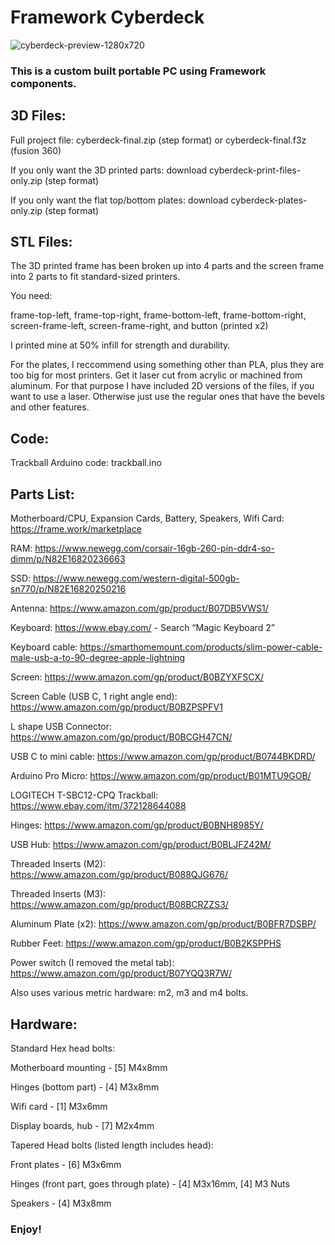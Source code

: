 # Framework Cyberdeck
![cyberdeck-preview-1280x720](https://github.com/BenMakesEverything/cyberdeck/assets/133932153/2c051050-e1c6-4eae-afb5-19fcace6cb1c)

### This is a custom built portable PC using Framework components.

## 3D Files:

Full project file: cyberdeck-final.zip (step format) or cyberdeck-final.f3z (fusion 360)

If you only want the 3D printed parts: download cyberdeck-print-files-only.zip (step format)

If you only want the flat top/bottom plates: download cyberdeck-plates-only.zip (step format)

## STL Files:

The 3D printed frame has been broken up into 4 parts and the screen frame into 2 parts to fit standard-sized printers.

You need:

frame-top-left, frame-top-right, frame-bottom-left, frame-bottom-right, screen-frame-left, screen-frame-right, and button (printed x2)

I printed mine at 50% infill for strength and durability.

For the plates, I reccommend using something other than PLA, plus they are too big for most printers. Get it laser cut from acrylic or machined from aluminum. For that purpose I have included 2D versions of the files, if you want to use a laser. Otherwise just use the regular ones that have the bevels and other features.


## Code:

Trackball Arduino code: trackball.ino

## Parts List:

Motherboard/CPU, Expansion Cards, Battery, Speakers, Wifi Card: https://frame.work/marketplace

RAM: https://www.newegg.com/corsair-16gb-260-pin-ddr4-so-dimm/p/N82E16820236663

SSD: https://www.newegg.com/western-digital-500gb-sn770/p/N82E16820250216

Antenna: https://www.amazon.com/gp/product/B07DB5VWS1/

Keyboard: https://www.ebay.com/ - Search “Magic Keyboard 2”

Keyboard cable: https://smarthomemount.com/products/slim-power-cable-male-usb-a-to-90-degree-apple-lightning

Screen: https://www.amazon.com/gp/product/B0BZYXFSCX/

Screen Cable (USB C, 1 right angle end): https://www.amazon.com/gp/product/B0BZPSPFV1

L shape USB Connector: https://www.amazon.com/gp/product/B0BCGH47CN/

USB C to mini cable: https://www.amazon.com/gp/product/B0744BKDRD/

Arduino Pro Micro: https://www.amazon.com/gp/product/B01MTU9GOB/

LOGITECH T-SBC12-CPQ Trackball: https://www.ebay.com/itm/372128644088

Hinges: https://www.amazon.com/gp/product/B0BNH8985Y/

USB Hub: https://www.amazon.com/gp/product/B0BLJFZ42M/

Threaded Inserts (M2): https://www.amazon.com/gp/product/B088QJG676/

Threaded Inserts (M3): https://www.amazon.com/gp/product/B08BCRZZS3/

Aluminum Plate (x2): https://www.amazon.com/gp/product/B0BFR7DSBP/

Rubber Feet: https://www.amazon.com/gp/product/B0B2KSPPHS

Power switch (I removed the metal tab): https://www.amazon.com/gp/product/B07YQQ3R7W/

Also uses various metric hardware: m2, m3 and m4 bolts.

## Hardware:

Standard Hex head bolts:

Motherboard mounting - [5] M4x8mm

Hinges (bottom part) - [4] M3x8mm

Wifi card - [1] M3x6mm

Display boards, hub - [7] M2x4mm

Tapered Head bolts (listed length includes head):

Front plates - [6] M3x6mm

Hinges (front part, goes through plate) - [4] M3x16mm, [4] M3 Nuts

Speakers - [4] M3x8mm

### Enjoy!
